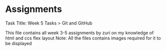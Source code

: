 # Assignments
Task Title: Week 5 Tasks > Git and GitHub

This file contains all week 3-5 assignments by zuri on my knowledge of html and ccs flex layout
Note: All the files contains images required for it to be displayed 
